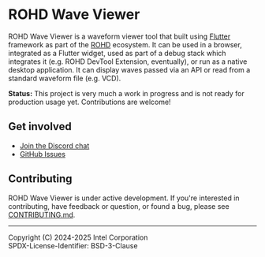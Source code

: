 # ROHD Wave Viewer

ROHD Wave Viewer is a waveform viewer tool that built using [Flutter](https://flutter.dev/) framework as part of the [ROHD](https://intel.github.io/rohd-website) ecosystem. It can be used in a browser, integrated as a Flutter widget, used as part of a debug stack which integrates it (e.g. ROHD DevTool Extension, eventually), or run as a native desktop application.  It can display waves passed via an API or read from a standard waveform file (e.g. VCD).

**Status:** This project is very much a work in progress and is not ready for production usage yet. Contributions are welcome!

## Get involved

- [Join the Discord chat](https://discord.gg/jubxF84yGw)
- [GitHub Issues](https://github.com/intel/rohd-wave-viewer/issues)

## Contributing

ROHD Wave Viewer is under active development. If you're interested in contributing, have feedback or question, or found a bug, please see [CONTRIBUTING.md](https://github.com/intel/rohd-wave-viewer/blob/main/CONTRIBUTING.md).

----------------

Copyright (C) 2024-2025 Intel Corporation  
SPDX-License-Identifier: BSD-3-Clause

